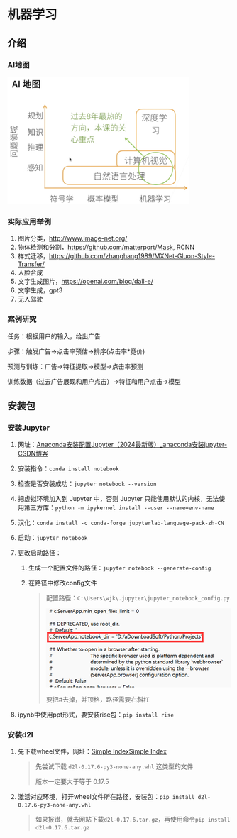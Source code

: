 # 机器学习

## 介绍

### AI地图

<img src="./images/1.1AI地图.png" alt="AI地图" style="zoom:40%;" />

### 实际应用举例

1. 图片分类，http://www.image-net.org/
2. 物体检测和分割，https://github.com/matterport/Mask, RCNN
3. 样式迁移，https://github.com/zhanghang1989/MXNet-Gluon-Style-Transfer/
4. 人脸合成
5. 文字生成图片，https://openai.com/blog/dall-e/
6. 文字生成，gpt3
7. 无人驾驶

### 案例研究

任务：根据用户的输入，给出广告   

步骤：触发广告->点击率预估->排序(点击率*竞价)  

预测与训练：广告->特征提取->模型->点击率预测   

训练数据（过去广告展现和用户点击）->特征和用户点击->模型   



## 安装包

### 安装Jupyter

1. 网址：[Anaconda安装配置Jupyter（2024最新版）_anaconda安装jupyter-CSDN博客](https://blog.csdn.net/m0_66047447/article/details/141190114)

2. 安装指令：`conda install notebook`

3. 检查是否安装成功：`jupyter notebook --version`

4. 把虚拟环境加入到 Jupyter 中，否则 Jupyter 只能使用默认的内核，无法使用第三方库：`python -m ipykernel install --user --name=env-name`

5. 汉化：`conda install -c conda-forge jupyterlab-language-pack-zh-CN`

6. 启动：`jupyter notebook`

7. 更改启动路径：

   1. 生成一个配置文件的路径：`jupyter notebook --generate-config`

   2. 在路径中修改config文件  

      > 配置路径：`C:\Users\wjk\.jupyter\jupyter_notebook_config.py`
      >
      > <img src="./images/1.2jupyter配置.png" alt="1.2jupyter配置" style="zoom:70%;" />
      >
      > 要把#去掉，并顶格，路径需要右斜杠

8.  ipynb中使用ppt形式，要安装rise包：`pip install rise`

### 安装d2l

1. 先下载wheel文件，网址：[Simple Index](https://repo.huaweicloud.com/repository/pypi/simple/d2l/)[Simple Index](https://repo.huaweicloud.com/repository/pypi/simple/d2l/)

   > 先尝试下载 `d2l-0.17.6-py3-none-any.whl` 这类型的文件
   >
   > 版本一定要大于等于 0.17.5

2. 激活对应环境，打开wheel文件所在路径，安装包：`pip install d2l-0.17.6-py3-none-any.whl`

   > 如果报错，就去网站下载`d2l-0.17.6.tar.gz`，再使用命令`pip install d2l-0.17.6.tar.gz`

